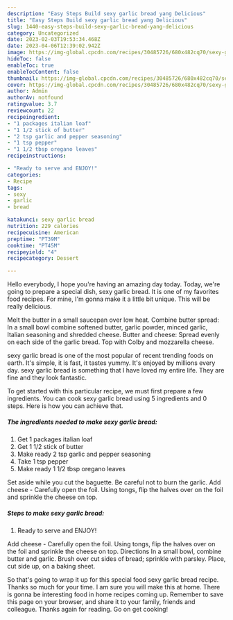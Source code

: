 ```yaml
---
description: "Easy Steps Build sexy garlic bread yang Delicious"
title: "Easy Steps Build sexy garlic bread yang Delicious"
slug: 1440-easy-steps-build-sexy-garlic-bread-yang-delicious
category: Uncategorized
date: 2023-02-03T19:53:34.468Z
date: 2023-04-06T12:39:02.942Z
image: https://img-global.cpcdn.com/recipes/30485726/680x482cq70/sexy-garlic-bread-recipe-main-photo.jpg
hideToc: false
enableToc: true
enableTocContent: false
thumbnail: https://img-global.cpcdn.com/recipes/30485726/680x482cq70/sexy-garlic-bread-recipe-main-photo.jpg
cover: https://img-global.cpcdn.com/recipes/30485726/680x482cq70/sexy-garlic-bread-recipe-main-photo.jpg
author: Admin
authorAv: notfound
ratingvalue: 3.7
reviewcount: 22
recipeingredient:
- "1 packages italian loaf"
- "1 1/2 stick of butter"
- "2 tsp garlic and pepper seasoning"
- "1 tsp pepper"
- "1 1/2 tbsp oregano leaves"
recipeinstructions:

- "Ready to serve and ENJOY!"
categories:
- Recipe
tags:
- sexy
- garlic
- bread

katakunci: sexy garlic bread 
nutrition: 229 calories
recipecuisine: American
preptime: "PT39M"
cooktime: "PT45M"
recipeyield: "4"
recipecategory: Dessert

---
```



Hello everybody, I hope you're having an amazing day today. Today, we're going to prepare a special dish, sexy garlic bread. It is one of my favorites food recipes. For mine, I'm gonna make it a little bit unique. This will be really delicious.

Melt the butter in a small saucepan over low heat. Combine butter spread: In a small bowl combine softened butter, garlic powder, minced garlic, Italian seasoning and shredded cheese. Butter and cheese: Spread evenly on each side of the garlic bread. Top with Colby and mozzarella cheese.

sexy garlic bread is one of the most popular of recent trending foods on earth. It's simple, it is fast, it tastes yummy. It's enjoyed by millions every day. sexy garlic bread is something that I have loved my entire life. They are fine and they look fantastic.


To get started with this particular recipe, we must first prepare a few ingredients. You can cook sexy garlic bread using 5 ingredients and 0 steps. Here is how you can achieve that.

<!--inarticleads1-->

##### The ingredients needed to make sexy garlic bread:

1. Get 1 packages italian loaf
1. Get 1 1/2 stick of butter
1. Make ready 2 tsp garlic and pepper seasoning
1. Take 1 tsp pepper
1. Make ready 1 1/2 tbsp oregano leaves


Set aside while you cut the baguette. Be careful not to burn the garlic. Add cheese - Carefully open the foil. Using tongs, flip the halves over on the foil and sprinkle the cheese on top. 

<!--inarticleads2-->

##### Steps to make sexy garlic bread:


1. Ready to serve and ENJOY!

Add cheese - Carefully open the foil. Using tongs, flip the halves over on the foil and sprinkle the cheese on top. Directions In a small bowl, combine butter and garlic. Brush over cut sides of bread; sprinkle with parsley. Place, cut side up, on a baking sheet. 

So that's going to wrap it up for this special food sexy garlic bread recipe. Thanks so much for your time. I am sure you will make this at home. There is gonna be interesting food in home recipes coming up. Remember to save this page on your browser, and share it to your family, friends and colleague. Thanks again for reading. Go on get cooking!
